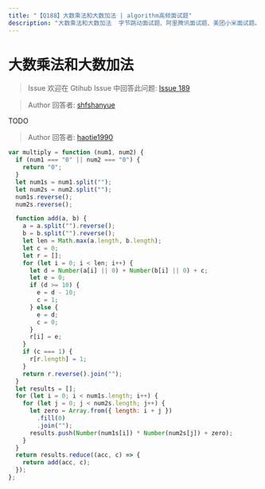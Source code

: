 ```yaml
---
title: "【Q188】大数乘法和大数加法 | algorithm高频面试题"
description: "大数乘法和大数加法  字节跳动面试题、阿里腾讯面试题、美团小米面试题。"
---
```


# 大数乘法和大数加法

> Issue
> 欢迎在 Gtihub Issue 中回答此问题: [Issue 189](https://github.com/shfshanyue/Daily-Question/issues/189)

> Author
> 回答者: [shfshanyue](https://github.com/shfshanyue)

TODO

> Author
> 回答者: [haotie1990](https://github.com/haotie1990)

```js
var multiply = function (num1, num2) {
  if (num1 === "0" || num2 === "0") {
    return "0";
  }
  let num1s = num1.split("");
  let num2s = num2.split("");
  num1s.reverse();
  num2s.reverse();

  function add(a, b) {
    a = a.split("").reverse();
    b = b.split("").reverse();
    let len = Math.max(a.length, b.length);
    let c = 0;
    let r = [];
    for (let i = 0; i < len; i++) {
      let d = Number(a[i] || 0) + Number(b[i] || 0) + c;
      let e = 0;
      if (d >= 10) {
        e = d - 10;
        c = 1;
      } else {
        e = d;
        c = 0;
      }
      r[i] = e;
    }
    if (c === 1) {
      r[r.length] = 1;
    }
    return r.reverse().join("");
  }
  let results = [];
  for (let i = 0; i < num1s.length; i++) {
    for (let j = 0; j < num2s.length; j++) {
      let zero = Array.from({ length: i + j })
        .fill(0)
        .join("");
      results.push(Number(num1s[i]) * Number(num2s[j]) + zero);
    }
  }
  return results.reduce((acc, c) => {
    return add(acc, c);
  });
};
```

